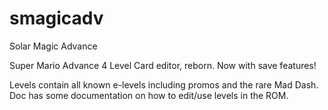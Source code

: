 smagicadv
=========

Solar Magic Advance

Super Mario Advance 4 Level Card editor, reborn. Now with save features!

Levels contain all known e-levels including promos and the rare Mad Dash. Doc has some documentation on how to edit/use levels in the ROM.
